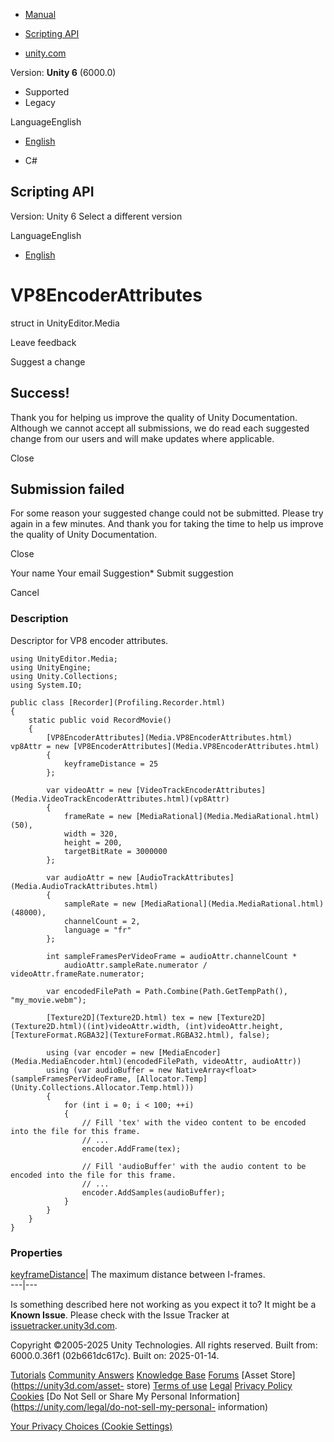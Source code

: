 [ ]()

  * [Manual](../Manual/index.html)
  * [Scripting API](../ScriptReference/index.html)

  * [unity.com](https://unity.com/)

Version: **Unity 6** (6000.0)

  * Supported
  * Legacy

LanguageEnglish

  * [English]()

  * C#

[ ](https://docs.unity3d.com)

## Scripting API

Version: Unity 6 Select a different version

LanguageEnglish

  * [English]()

# VP8EncoderAttributes

struct in UnityEditor.Media

Leave feedback

Suggest a change

## Success!

Thank you for helping us improve the quality of Unity Documentation. Although
we cannot accept all submissions, we do read each suggested change from our
users and will make updates where applicable.

Close

## Submission failed

For some reason your suggested change could not be submitted. Please <a>try
again</a> in a few minutes. And thank you for taking the time to help us
improve the quality of Unity Documentation.

Close

Your name Your email Suggestion* Submit suggestion

Cancel

[ ]()

### Description

Descriptor for VP8 encoder attributes.

    
    
    using UnityEditor.Media;
    using UnityEngine;
    using Unity.Collections;
    using System.IO;  
      
    public class [Recorder](Profiling.Recorder.html)
    {
        static public void RecordMovie()
        {
            [VP8EncoderAttributes](Media.VP8EncoderAttributes.html) vp8Attr = new [VP8EncoderAttributes](Media.VP8EncoderAttributes.html)
            {
                keyframeDistance = 25
            };  
      
            var videoAttr = new [VideoTrackEncoderAttributes](Media.VideoTrackEncoderAttributes.html)(vp8Attr)
            {
                frameRate = new [MediaRational](Media.MediaRational.html)(50),
                width = 320,
                height = 200,
                targetBitRate = 3000000
            };  
      
            var audioAttr = new [AudioTrackAttributes](Media.AudioTrackAttributes.html)
            {
                sampleRate = new [MediaRational](Media.MediaRational.html)(48000),
                channelCount = 2,
                language = "fr"
            };  
      
            int sampleFramesPerVideoFrame = audioAttr.channelCount *
                audioAttr.sampleRate.numerator / videoAttr.frameRate.numerator;  
      
            var encodedFilePath = Path.Combine(Path.GetTempPath(), "my_movie.webm");  
      
            [Texture2D](Texture2D.html) tex = new [Texture2D](Texture2D.html)((int)videoAttr.width, (int)videoAttr.height, [TextureFormat.RGBA32](TextureFormat.RGBA32.html), false);  
      
            using (var encoder = new [MediaEncoder](Media.MediaEncoder.html)(encodedFilePath, videoAttr, audioAttr))
            using (var audioBuffer = new NativeArray<float>(sampleFramesPerVideoFrame, [Allocator.Temp](Unity.Collections.Allocator.Temp.html)))
            {
                for (int i = 0; i < 100; ++i)
                {
                    // Fill 'tex' with the video content to be encoded into the file for this frame.
                    // ...
                    encoder.AddFrame(tex);  
      
                    // Fill 'audioBuffer' with the audio content to be encoded into the file for this frame.
                    // ...
                    encoder.AddSamples(audioBuffer);
                }
            }
        }
    }
    

### Properties

[keyframeDistance](Media.VP8EncoderAttributes-keyframeDistance.html)| The
maximum distance between I-frames.  
---|---  
  
Is something described here not working as you expect it to? It might be a
**Known Issue**. Please check with the Issue Tracker at
[issuetracker.unity3d.com](https://issuetracker.unity3d.com).

Copyright ©2005-2025 Unity Technologies. All rights reserved. Built from:
6000.0.36f1 (02b661dc617c). Built on: 2025-01-14.

[Tutorials](https://unity3d.com/learn) [Community
Answers](https://answers.unity3d.com) [Knowledge
Base](https://support.unity3d.com/hc/en-us)
[Forums](https://forum.unity3d.com) [Asset Store](https://unity3d.com/asset-
store) [Terms of use](https://docs.unity3d.com/Manual/TermsOfUse.html)
[Legal](https://unity.com/legal) [Privacy
Policy](https://unity.com/legal/privacy-policy)
[Cookies](https://unity.com/legal/cookie-policy) [Do Not Sell or Share My
Personal Information](https://unity.com/legal/do-not-sell-my-personal-
information)

[Your Privacy Choices (Cookie Settings)](javascript:void\(0\);)

